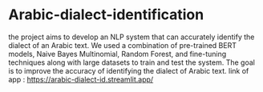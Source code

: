 # Arabic-dialect-identification
the project aims to develop an NLP system that can accurately identify the dialect of an Arabic text.
We used a combination of pre-trained BERT models, Naive Bayes Multinomial, Random Forest, and fine-tuning techniques along with large datasets to train and test the system.
The goal is to improve the accuracy of identifying the dialect of Arabic text.
link of app : https://arabic-dialect-id.streamlit.app/
